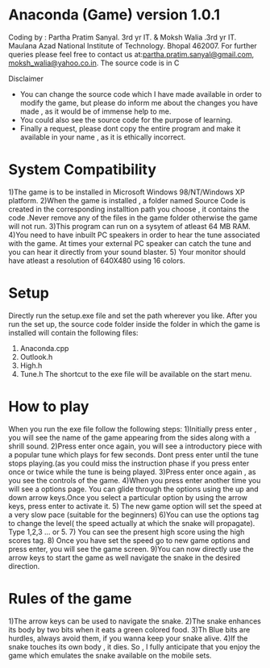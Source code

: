 # Anaconda (Game) version 1.0.1


Coding by : Partha Pratim Sanyal. 3rd yr IT.
                      &
            Moksh Walia .3rd yr IT.
Maulana Azad National Institute of Technology. Bhopal 462007.
For further queries please feel  free to contact us at:partha.pratim.sanyal@gmail.com, moksh_walia@yahoo.co.in.
The source code is in C                                                       

Disclaimer

* You can change the source code which I have made available in order to modify the game, but please do inform me about the changes you have made , as it would be of immense help to me. 
* You could also see the source code for the purpose of learning.
* Finally a request, please dont copy the entire program and make it available in your name , as it is ethically incorrect.

# System Compatibility
1)The game is to be installed in Microsoft Windows 98/NT/Windows XP platform.
2)When the game is installed , a folder named Source Code is created in the corresponding installtion path you choose , it contains the code .Never remove any of the files in the game folder otherwise the game will not run.
3)This program can run on a sysytem of atleast 64 MB RAM.
4)You need to have inbuilt PC speakers in order to hear the tune associated with the game. At times your external PC speaker can catch the tune and you can hear it directly from your sound blaster.
5) Your monitor should have atleast a resolution of 640X480 using 16 colors.


# Setup
Directly run the setup.exe file and set the path wherever you like.
After you run the set up, the source code folder inside the folder in which the game is installed will contain the following files:
1) Anaconda.cpp
2) Outlook.h
3) High.h
4) Tune.h
The shortcut to the exe file will be available on the start menu.

# How to play
When you run the exe file follow the following steps:
1)Initially press enter , you will see the name of the game appearing from the sides along with a shrill sound.
2)Press enter once again, you will see a introductory piece with a popular tune which plays for few seconds. Dont press enter until the tune stops playing.(as you could miss the instruction phase if you press enter once or twice while the tune is being played.
3)Press enter once again , as you see the controls of the game.
4)When you press enter another time you will see a options page. You can glide through the options using the up and down arrow keys.Once you select a particular option by using the arrow keys, press enter to activate it.
5) The new game option will set the speed at a very slow pace (suitable for the beginners)
6)You can use the options tag to change the level( the speed actually at which the snake will propagate). Type 1,2,3 ... or 5.
7) You can see the present high score using the high scores tag.
8) Once you have set the speed go to new game options and press enter, you will see the game screen.
9)You can now directly use the arrow keys to start the game as well navigate the snake in the desired direction.


# Rules of the game
1)The arrow keys can be used to navigate the snake.
2)The snake enhances its body by two bits when it eats a green colored food.
3)Th Blue bits are hurdles, always avoid them, if you wanna keep your snake alive.
4)If the snake touches its own body , it dies.
So , I fully anticipate that you enjoy the game which emulates the snake available on the mobile sets.

